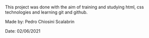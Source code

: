 This project was done with the aim of training and studying html, css technologies and learning git and github.

Made by: Pedro Chiosini Scalabrin

Date: 02/06/2021
